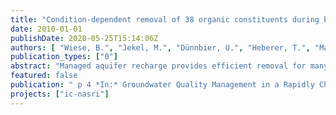 ```yaml
---
title: "Condition-dependent removal of 38 organic constituents during bank filtration"
date: 2010-01-01
publishDate: 2020-05-25T15:14:06Z
authors: [ "Wiese, B.", "Jekel, M.", "Dünnbier, U.", "Heberer, T.", "Massmann, G.", "Mechlinski, A.", "Orlikowski, D.", "Hülshoff, I.", "Grützmacher, G." ]
publication_types: ["0"]
abstract: "Managed aquifer recharge provides efficient removal for many organic water constituents but it is a difficult task to quantify removal under field conditions: Observed concentrations often scatter and may be biased by subsurface mixing of different waters. Removal efficiency is affected by different environmental parameters, such as redox potential, travel times, threshold values, and also field site specifics. In addition, it is crucial to know the corresponding surface water concentration for all samples. We developed a method, which overcomes these difficulties, quantifies the efficiency and removal kinetics and is applicable to extensive databases. It combines both, statistical and graphical evaluation which allows the determination of precise values and also interpretation based on expert knowledge. The database of this study was collected within the NASRI project between 2002 and 2005 at two bank filtration sites (Tegel BF, Wannsee BF) and one basin aquifer recharge site (Tegel AR) in Berlin. In total, 38 organic constituents were analysed (Table 1)."
featured: false
publication: " p 4 *In:* Groundwater Quality Management in a Rapidly Changing World. Zurich, Switzerland. June 13-18, 2010"
projects: ["ic-nasri"]
---
```


